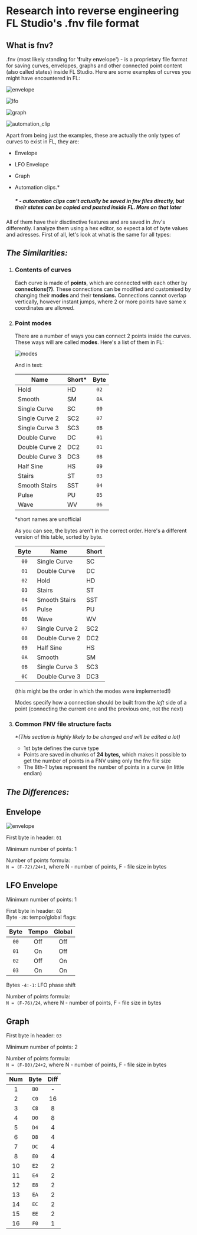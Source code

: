 # **Research into reverse engineering FL Studio's .fnv file format**

## What is fnv?

.fnv (most likely standing for '**f**ruity e**nv**elope') - is a proprietary file format for saving curves, envelopes, graphs and other connected point content (also called states) inside FL Studio. Here are some examples of curves you might have encountered in FL:

![envelope](https://github.com/artemetra/fnv/blob/main/res/envelope_example.png?raw=true "envelope_example.png")

![lfo](https://github.com/artemetra/fnv/blob/main/res/lfo_example.png?raw=True "lfo_example.png")

![graph](https://github.com/artemetra/fnv/blob/main/res/graph_example.png?raw=true "graph_example.png")

![automation_clip](https://github.com/artemetra/fnv/blob/main/res/automation_example.png?raw=true "automation_example.png")

Apart from being just the examples, these are actually the only types of curves to exist in FL, they are:

* Envelope
* LFO Envelope
* Graph
* Automation clips.*

  ##### \* - automation clips can't actually be saved in fnv files directly, but their _states_ can be copied and pasted inside FL. More on   that later

All of them have their disctinctive features and are saved in .fnv's differently. I analyze them using a hex editor, so expect a lot of byte values and adresses. First of all, let's look at what is the same for all types:

## _The Similarities:_

1. ### Contents of curves

    Each curve is made of **points**, which are connected with each other by **connections(?)**. These connections can be modified and customised by changing their **modes** and their **tensions.** Connections cannot overlap vertically, however instant jumps, where 2 or more points have same x coordinates are allowed.  

2. ### Point modes

    There are a number of ways you can connect 2 points inside the curves. These ways will are called **modes**. Here's a list of them in FL:

    ![modes](https://github.com/artemetra/fnv/blob/main/res/modes_example.png?raw=true "modes_example.png")

    And in text:

    | Name           | Short* | Byte   |
    | --------       | -----  | :--:   |
    | Hold           | HD     | `02`   |
    | Smooth         | SM     | `0A`   |
    | Single Curve   | SC     | `00`   |
    | Single Curve 2 | SC2    | `07`   |
    | Single Curve 3 | SC3    | `0B`   |
    | Double Curve   | DC     | `01`   |
    | Double Curve 2 | DC2    | `01`   |
    | Double Curve 3 | DC3    | `08`   |
    | Half Sine      | HS     | `09`   |
    | Stairs         | ST     | `03`   |
    | Smooth Stairs  | SST    | `04`   |
    | Pulse          | PU     | `05`   |
    | Wave           | WV     | `06`   |

    *short names are unofficial  

    As you can see, the bytes aren't in the correct order. Here's a different version of this table, sorted by byte.

    | Byte   | Name           | Short  |
    | :--:   | --------       | -----  |
    | `00`   | Single Curve   | SC     |
    | `01`   | Double Curve   | DC     |
    | `02`   | Hold           | HD     |
    | `03`   | Stairs         | ST     |
    | `04`   | Smooth Stairs  | SST    |
    | `05`   | Pulse          | PU     |
    | `06`   | Wave           | WV     |
    | `07`   | Single Curve 2 | SC2    |
    | `08`   | Double Curve 2 | DC2    |
    | `09`   | Half Sine      | HS     |
    | `0A`   | Smooth         | SM     |
    | `0B`   | Single Curve 3 | SC3    |
    | `0С`   | Double Curve 3 | DC3    |

    (this might be the order in which the modes were implemented!)

    Modes specify how a connection should be built from the _left_ side of a point (connecting the current one and the previous one, not the next)  

3. ### Common FNV file structure facts

    _*(This section is highly likely to be changed and will be edited a lot)_  

    * 1st byte defines the curve type
    * Points are saved in chunks of **24 bytes,** which makes it possible to get the number of points in a FNV using only the fnv file size
	* The 8th-? bytes represent the number of points in a curve (in little endian)

## _The Differences:_

## Envelope

![envelope](https://github.com/artemetra/fnv/blob/main/res/envelope_on.png?raw=true "envelope_on.png")

First byte in header: `01`  

Minimum number of points: 1

Number of points formula:  
`N = (F-72)/24+1`,
where N - number of points, F - file size in bytes

## LFO Envelope

Minimum number of points: 1

First byte in header: `02`  
Byte `-28`: tempo/global flags:  

| Byte | Tempo | Global |
| :--: | :---: | :----: |
| `00` | Off   | Off    |
| `01` | On    | Off    |
| `02` | Off   | On     |
| `03` | On    | On     |

Bytes `-4:-1`: LFO phase shift  

Number of points formula:  
`N = (F-76)/24`,
where N - number of points, F - file size in bytes

## Graph  
First byte in header: `03`

Minimum number of points: 2

Number of points formula:  
`N = (F-80)/24+2`,
where N - number of points, F - file size in bytes

|Num |Byte  |Diff|
|:-: |:-:   |:-: |
| 1  | `B0` | -  |
| 2  | `C0` | 16 |
| 3  | `C8` |  8 |
| 4  | `D0` |  8 |
| 5  | `D4` |  4 |
| 6  | `D8` |  4 |
| 7  | `DC` |  4 |
| 8  | `E0` |  4 |
| 10 | `E2` |  2 |
| 11 | `E4` |  2 |
| 12 | `E8` |  2 |
| 13 | `EA` |  2 |
| 14 | `EC` |  2 |
| 15 | `EE` |  2 |
| 16 | `F0` |  1 |
